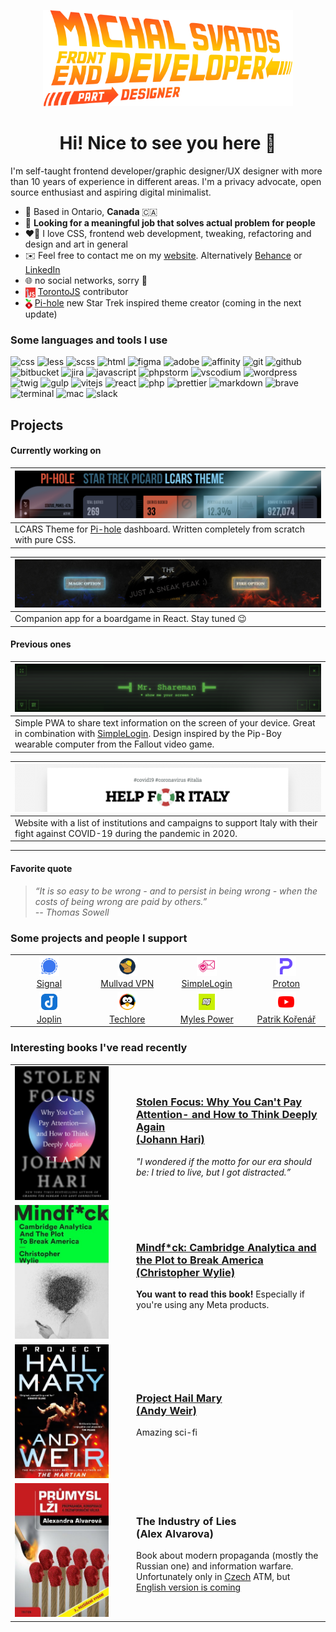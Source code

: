 <p align="center">
    <a href="https://svatos.dev" target="_blank" rel="noopener noreferrer">
        <img src="https://raw.githubusercontent.com/MichalSvatos/MichalSvatos/main/images/michalsvatos-dev-designer-bttf.svg" width="400" alt="Michal Svatos | Frontend Developer, designer">
    </a>
</p>

<h1 align="center">Hi! Nice to see you here 👋</h1>

I'm self-taught frontend developer/graphic designer/UX designer with more than 10 years of experience in different areas. I'm a privacy advocate, open source enthusiast and aspiring digital
minimalist.

- 📍 Based in Ontario, **Canada** 🇨🇦
- 🔭 **Looking for a meaningful job that solves actual problem for people**
- ❤️‍🔥 I love CSS, frontend web development, tweaking, refactoring and design and art in general
- ✉️ Feel free to contact me on my [website](https://svatos.dev). Alternatively [Behance](https://www.behance.net/michalsvatos) or [LinkedIn](https://www.linkedin.com/in/michalsvatos/)
- 🌐 no social networks, sorry 🤷
- <img src="./images/ico-torontojs.png" width="16" height="16" align="center"> <a href="https://torontojs.com/">TorontoJS</a> contributor
- <img src="./images/ico-pi-hole.svg" width="11" height="16" align="center"> <a href="https://pi-hole.net/">Pi-hole</a> new Star Trek inspired theme creator (coming in the next update)

### Some languages and tools I use

![css](https://img.shields.io/static/v1?logo=css3&label=&message=CSS&color=272727&logoColor=1572B6&style=for-the-badge) ![less](https://img.shields.io/static/v1?logo=less&label=&message=LESS&color=272727&logoColor=1D365D&style=for-the-badge) ![scss](https://img.shields.io/static/v1?logo=sass&label=&message=SCSS&color=272727&logoColor=CC6699&style=for-the-badge) ![html](https://img.shields.io/static/v1?logo=html5&label=&message=HTML&color=272727&logoColor=E34F26&style=for-the-badge) ![figma](https://img.shields.io/static/v1?logo=figma&label=&message=Figma&color=272727&logoColor=F24E1E&style=for-the-badge) ![adobe](https://img.shields.io/static/v1?logo=adobe&label=&message=Adobe&color=272727&logoColor=FF0000&style=for-the-badge) ![affinity](https://img.shields.io/static/v1?logo=affinity&label=&message=Affinity&color=272727&logoColor=1B72BE&style=for-the-badge) ![git](https://img.shields.io/static/v1?logo=git&label=&message=Git&color=272727&logoColor=F05032&style=for-the-badge) ![github](https://img.shields.io/static/v1?logo=github&label=&message=Github&color=272727&logoColor=fff&style=for-the-badge) ![bitbucket](https://img.shields.io/static/v1?logo=bitbucket&label=&message=Bitbucket&color=272727&logoColor=0052CC&style=for-the-badge) ![jira](https://img.shields.io/static/v1?logo=jira&label=&message=Jira&color=272727&logoColor=0052CC&style=for-the-badge) ![javascript](https://img.shields.io/static/v1?logo=javascript&label=&message=JavaScript&color=272727&logoColor=F7DF1E&style=for-the-badge) ![phpstorm](https://img.shields.io/static/v1?logo=phpstorm&label=&message=PHPStorm&color=272727&logoColor=b345f1&style=for-the-badge) ![vscodium](https://img.shields.io/static/v1?logo=vscodium&label=&message=VSCodium&color=272727&logoColor=2F80ED&style=for-the-badge) ![wordpress](https://img.shields.io/static/v1?logo=wordpress&label=&message=Wordpress&color=272727&logoColor=21759B&style=for-the-badge) ![twig](https://img.shields.io/static/v1?logo=symfony&label=&message=Twig&color=272727&logoColor=bacf2a&style=for-the-badge) ![gulp](https://img.shields.io/static/v1?logo=gulp&label=&message=Gulp&color=272727&logoColor=CF4647&style=for-the-badge) ![vitejs](https://img.shields.io/static/v1?logo=vite&label=&message=Vite&color=272727&logoColor=646CFF&style=for-the-badge) ![react](https://img.shields.io/static/v1?logo=react&label=&message=React&color=272727&logoColor=61DAFB&style=for-the-badge) ![php](https://img.shields.io/static/v1?logo=php&label=&message=PHP&color=272727&logoColor=777BB4&style=for-the-badge) ![prettier](https://img.shields.io/static/v1?logo=prettier&label=&message=Prettier&color=272727&logoColor=F7B93E&style=for-the-badge) ![markdown](https://img.shields.io/static/v1?logo=markdown&label=&message=Markdown&color=272727&logoColor=ffffff&style=for-the-badge) ![brave](https://img.shields.io/static/v1?logo=brave&label=&message=Brave+Browser&color=272727&logoColor=FB542B&style=for-the-badge)  ![terminal](https://img.shields.io/static/v1?logo=gnometerminal&label=&message=Terminal&color=272727&logoColor=ffffff&style=for-the-badge) ![mac](https://img.shields.io/static/v1?logo=apple&label=&message=Mac&color=272727&logoColor=ffffff&style=for-the-badge) ![slack](https://img.shields.io/static/v1?logo=slack&label=&message=Slack&color=272727&logoColor=ffffff&style=for-the-badge)

## Projects

#### Currently working on

| [![Pi-hole Star Trek Picard LCARS Theme](https://github.com/MichalSvatos/pi-hole-star-trek-picard/raw/main/previews/pi-hole-star-trek-picard-lcars.png)](https://github.com/MichalSvatos/pi-hole-star-trek-picard/) |
|---------------------------------------------------------------------------------------------------------------------------------------------------------------------------------------------------------------------|
| LCARS Theme for [Pi-hole](https://github.com/pi-hole/pi-hole) dashboard. Written completely from scratch with pure CSS.                                                                                             |

| ![Boardgame companion](https://github.com/MichalSvatos/MichalSvatos/raw/main/images/preview-header-boardgame-companion.jpg) |
|-----------------------------------------------------------------------------------------------------------------------------|
| Companion app for a boardgame in React. Stay tuned :wink:                                                                   |

#### Previous ones

| [![Mr. Shareman](https://github.com/MichalSvatos/MichalSvatos/raw/main/images/preview-header-mrshareman.png)](https://michalsvatos.github.io/mr-shareman/)                                                                     |
|--------------------------------------------------------------------------------------------------------------------------------------------------------------------------------------------------------------------------------|
| Simple PWA to share text information on the screen of your device. Great in combination with [SimpleLogin](#some-projects-and-people-i-support). Design inspired by the Pip-Boy wearable computer from the Fallout video game. |

| [![Help for Italy](https://github.com/MichalSvatos/MichalSvatos/raw/main/images/preview-header-helpforitaly.png)](https://michalsvatos.github.io/helpforitaly/) |
|-----------------------------------------------------------------------------------------------------------------------------------------------------------------|
| Website with a list of institutions and campaigns to support Italy with their fight against COVID-19 during the pandemic in 2020.                               |

***

#### Favorite quote

> _“It is so easy to be wrong - and to persist in being wrong - when the costs of being wrong are paid by others.”_  
> _-- Thomas Sowell_

### Some projects and people I support

<table>
  <tr>
    <td align="center" width="120">
      <a href="https://signal.org/" rel="noopener noreferrer">
        <img src="./images/ico-signal.svg" width="32" height="32" alt="Signal" />
      </a>
      <br><a href="https://signal.org/" rel="noopener noreferrer">Signal</a>
    </td>
    <td align="center" width="120">
      <a href="https://mullvad.net/" rel="noopener noreferrer">
        <img src="./images/ico-mullvad.svg" width="32" height="32" alt="Mullvad VPN" />
      </a>
      <br><a href="https://mullvad.net/" rel="noopener noreferrer">Mullvad VPN</a>
    </td>
    <td align="center" width="120">
      <a href="https://simplelogin.io/" rel="noopener noreferrer">
        <img src="./images/ico-simplelogin.svg" width="32" height="32" alt="SimpleLogin" />
      </a>
      <br><a href="https://simplelogin.io/" rel="noopener noreferrer">SimpleLogin</a>
    </td>
    <td align="center" width="120">
      <a href="https://proton.me/" rel="noopener noreferrer">
        <img src="./images/ico-proton.svg" width="32" height="32" alt="Proton" />
      </a>
      <br><a href="https://proton.me/" rel="noopener noreferrer">Proton</a>
    </td></tr><tr>
    <td align="center" width="120">
      <a href="https://joplinapp.org/" rel="noopener noreferrer">
        <img src="./images/ico-joplin.svg" width="32" height="32" alt="Joplin" />
      </a>
      <br><a href="https://joplinapp.org/" rel="noopener noreferrer">Joplin</a>
    </td>
    <td align="center" width="120">
      <a href="https://www.techlore.tech/" rel="noopener noreferrer">
        <img src="./images/ico-techlore.svg" width="32" height="32" alt="Techlore" />
      </a>
      <br><a href="https://www.techlore.tech/" rel="noopener noreferrer">Techlore</a>
    </td>
    <td align="center" width="120">
      <a href="https://www.youtube.com/powerm1985" rel="noopener noreferrer">
        <img src="./images/ico-mp.svg" width="32" height="32" alt="Myles Power" />
      </a>
      <br><a href="https://www.youtube.com/powerm1985" rel="noopener noreferrer">Myles Power</a>
    </td>
    <td align="center" width="120">
      <a href="https://www.youtube.com/PatrikKorenar" rel="noopener noreferrer">
        <img src="./images/ico-youtube.svg" width="32" height="32" alt="Patrik Kořenář" />
      </a>
      <br><a href="https://www.youtube.com/PatrikKorenar" rel="noopener noreferrer">Patrik Kořenář</a>
    </td>
  </tr>
</table>

### Interesting books I've read recently
<table>
  <tr>
    <td width="180">
        <img src="https://github.com/MichalSvatos/MichalSvatos/raw/main/images/book-cover-stolen-focus.jpg" alt="Stolen Focus: Why You Can't Pay Attention- and How to Think Deeply Again (Johann Hari)" width="150">
    </td>
    <td>
        <h3><a href="https://bookwyrm.social/book/322174/s/stolen-focus">Stolen Focus: Why You Can't Pay Attention- and How to Think Deeply Again<br>(Johann Hari)</a></h3><p><i>"I wondered if the motto for our era should be: I tried to live, but I got distracted.”</i></p>
    </td>
  </tr>
  <tr>
    <td width="180">
        <img src="https://github.com/MichalSvatos/MichalSvatos/raw/main/images/book-cover-mindfxck.jpg" alt="Mindf*ck: Cambridge Analytica and the Plot to Break America (Christopher Wylie)" width="150">
    </td>
    <td>
        <h3><a href="https://bookwyrm.social/book/263439/s/mindfck-cambridge-analytica-and-the-plot-to-break-america">Mindf*ck: Cambridge Analytica and the Plot to Break America<br>(Christopher Wylie)</a></h3><p><strong>You want to read this book!</strong> Especially if you're using any Meta products.</p>
    </td>
  </tr>
  <tr>
    <td width="180">
        <img src="https://github.com/MichalSvatos/MichalSvatos/raw/main/images/book-cover-project-hail-mary.jpg" alt="Project Hail Mary (Andy Weir)" width="150">
    </td>
    <td>
        <h3><a href="https://bookwyrm.social/book/215201/s/project-hail-mary">Project Hail Mary<br>(Andy Weir)</a></h3>
        <p>Amazing sci-fi</p>
    </td>
  </tr>
  <tr>
    <td width="180">
        <img src="https://github.com/MichalSvatos/MichalSvatos/raw/main/images/book-cover-industry-of-lies.jpg" alt="Industry of lies, Průmysl lži" width="150">
    </td>
    <td>
        <h3>The Industry of Lies<br>(Alex Alvarova)</h3>
        <p>Book about modern propaganda (mostly the Russian one) and information warfare. Unfortunately only in <a href="https://www.goodreads.com/book/show/36628614-pr-mysl-l-i">Czech</a> ATM, but <a href="https://alvarova.com/books/">English version is coming</a></p>
    </td>
  </tr>
</table>